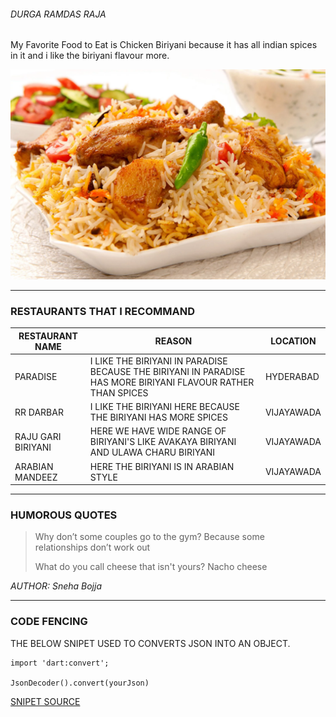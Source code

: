 ###### DURGA RAMDAS RAJA

My Favorite Food to Eat is Chicken Biriyani because it has all indian spices in it and i like the biriyani flavour more.

![My Favorite Food](biriyani.webp)

---

### RESTAURANTS THAT I RECOMMAND
| **RESTAURANT NAME** | **REASON** | **LOCATION** |
| --------------- | ------ | -------- |
| PARADISE        | I LIKE THE BIRIYANI IN PARADISE BECAUSE THE BIRIYANI IN PARADISE HAS MORE BIRIYANI FLAVOUR RATHER THAN SPICES | HYDERABAD |
| RR DARBAR | I LIKE THE BIRIYANI HERE BECAUSE THE BIRIYANI HAS MORE SPICES | VIJAYAWADA |
| RAJU GARI BIRIYANI | HERE WE HAVE WIDE RANGE OF BIRIYANI'S LIKE AVAKAYA BIRIYANI AND ULAWA CHARU BIRIYANI | VIJAYAWADA |
| ARABIAN MANDEEZ | HERE THE BIRIYANI IS IN ARABIAN STYLE | VIJAYAWADA |

---

### HUMOROUS QUOTES
>Why don’t some couples go to the gym? Because some relationships don’t work out
>
>What do you call cheese that isn't yours? Nacho cheese
>
*AUTHOR: Sneha Bojja*

---

### CODE FENCING
THE BELOW SNIPET USED TO CONVERTS JSON INTO AN OBJECT.
```
import 'dart:convert';

JsonDecoder().convert(yourJson)
```
[SNIPET SOURCE](https://code.pieces.app/collections/dart)



